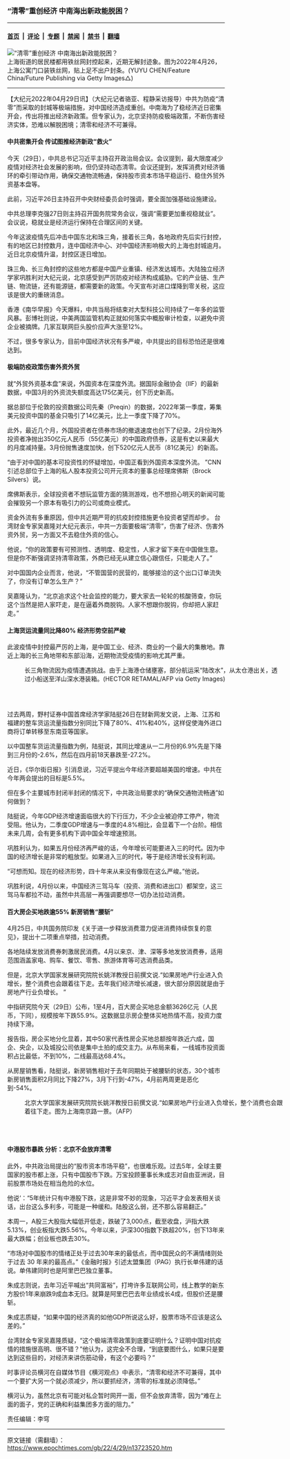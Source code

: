 ### “清零”重创经济 中南海出新政能脱困？

---

#### [首页](../../../..?n13723520) &nbsp;|&nbsp; [评论](../../../../../epoch-comment?n13723520) &nbsp;|&nbsp; [专题](../../../../../epoch-special?n13723520) &nbsp;|&nbsp; [禁闻](../../../../../epoch-news?n13723520) &nbsp;|&nbsp; [禁书](../../../../../books?n13723520) &nbsp;|&nbsp; [翻墙](https://github.com/gfw-breaker/nogfw/blob/master/README.md?n13723520)


<div><img alt="“清零”重创经济 中南海出新政能脱困？" class="attachment-djy_600_400 size-djy_600_400 wp-post-image" src="https://i.epochtimes.com/assets/uploads/2022/04/id13722049-GettyImages-1240270441-600x400.jpg"/>
<div class="caption">
 上海街道的居民楼都用铁丝网封控起来，近期无解封迹象。图为2022年4月26，上海公寓门口装铁丝网，贴上足不出户封条。(YUYU CHEN/Feature China/Future Publishing via Getty Images△)
</div></div><hr/><div class="post_content" id="artbody" itemprop="articleBody">
 <!-- article content begin -->
 <p>
  【大纪元2022年04月29日讯】（大纪元记者骆亚、程静采访报导）中共为防疫“清零”而采取的封城等极端措施，对中国经济造成重创。中南海为了稳经济近日密集开会，传出将推出经济新政策。但专家认为，北京坚持防疫极端政策，不断伤害经济实体，恐难以解脱困境；清零和经济不可兼得。
 </p>
 <h4>
  中共密集开会 传试图推经济新政“救火”
 </h4>
 <p>
  今天（29日），中共总书记习近平主持召开政治局会议。会议提到，最大限度减少疫情对经济社会发展的影响，但仍坚持动态清零。会议还提到，发挥消费对经济循环的牵引带动作用，确保交通物流畅通，保持股市资本市场平稳运行、稳住外贸外资基本盘等。
 </p>
 <p>
  此前，习近平26日主持召开中央财经委员会时强调，要全面加强基础设施建设。
 </p>
 <p>
  中共总理李克强27日则主持召开国务院常务会议，强调“需要更加重视稳就业”。会议说，稳就业是经济运行保持在合理区间的关键。
 </p>
 <p>
  今年这波疫情先后冲击中国东北和珠三角，接着长三角，各地政府先后实行封控，有的地区已封控数月，连中国经济中心、对中国经济影响极大的上海也封城逾月。近日北京疫情升温，封控区逐日增加。
 </p>
 <p>
  珠三角、长三角封控的这些地方都是中国产业重镇、经济发达城市。大陆独立经济学家巩胜利对大纪元说，北京感受到严厉防疫对经济构成威胁。它的产业链、生产链、物流链，还有能源链，都需要新的政策。今天宣布对进口煤降到零关税，这应该是很大的重磅消息。
 </p>
 <p>
  香港《南华早报》今天爆料，中共当局将结束对大型科技公司持续了一年多的监管风暴。彭博社则说，中美两国监管机构正就如何落实中概股审计检查，以避免中资企业被摘牌。几家互联网巨头股价应声大涨至12%。
 </p>
 <p>
  不过，很多专家认为，目前中国经济状况有多严峻，中共提出的目标恐怕还是很难达到。
 </p>
 <h4>
  极端防疫政策伤害外资外贸
 </h4>
 <p>
  就“外贸外资基本盘”来说，外国资本在深度外流。据国际金融协会（IIF）的最新数据，中国3月的外资流失额度高达175亿美元，创下历史新高。
 </p>
 <p>
  据总部位于伦敦的投资数据公司先秦（Preqin）的数据，2022年第一季度，筹集美元投资中国的基金只吸引了14亿美元，比上一季度下降了70%。
 </p>
 <p>
  此外，最近几个月，外国投资者在债券市场的撤退速度也创下了纪录。2月份海外投资者净抛出350亿元人民币（55亿美元）的中国政府债券，这是有史以来最大的月度减持量。3月份抛售速度加快，创下520亿元人民币（81亿美元）的新高。
 </p>
 <p>
  “由于对中国的基本可投资性的怀疑增加，中国正看到外国资本深度外流。 ”CNN引述总部位于上海的私人股本投资公司开元资本的董事总经理席佛斯（Brock Silvers）说。
 </p>
 <p>
  席佛斯表示，全球投资者不想玩监管方面的猜测游戏，也不想担心明天的新闻可能会摧毁另一个原本有吸引力的公司或商业模式。
 </p>
 <p>
  资金外流有多重原因，但中共近期严苛的抗疫封控措施更令投资者望而却步。 台湾财金专家吴嘉隆对大纪元表示，中共一方面要极端“清零”，伤害了经济、伤害外资外贸，另一方面又不去稳住外资的信心。
 </p>
 <p>
  他说，“你的政策要有可预测性、透明度、稳定性，人家才留下来在中国做生意。但是你不断强调坚持清零政策，外商已经无从建立信心跟信任，只能走人了。”
 </p>
 <p>
  对中国国内企业而言，他说，“不管国营的民营的，能够接洽的这个出口订单流失了，你没有订单怎么生产？”
 </p>
 <p>
  吴嘉隆认为，“北京追求这个社会监控的能力，要大家去一轮轮的核酸筛查，你玩这个当然是把人家吓走，是在逼着外商脱钩。人家不想跟你脱钩，你却把人家赶走。”
 </p>
 <h4>
  上海货运流量同比降80% 经济形势空前严峻
 </h4>
 <p>
  此波疫情中封控最严厉的上海，是中国工业、经济、商业的一个最大的集散地。靠近上海的长三角地带和东部沿海，近期物流受疫情的影响尤其严重。
 </p>
 <figure aria-describedby="caption-attachment-13711189" class="wp-caption aligncenter" id="attachment_13711189" style="width: 600px">
  <ok href="https://i.epochtimes.com/assets/uploads/2022/04/id13711189-GettyImages-1239636628.jpg" target="_blank">
   <img alt="" class="size-large wp-image-13711189" src="https://i.epochtimes.com/assets/uploads/2022/04/id13711189-GettyImages-1239636628-600x399.jpg"/>
  </ok>
  <br/><figcaption class="wp-caption-text" id="caption-attachment-13711189">
   长三角物流因为疫情遭遇挑战。由于上海港仓储壅塞，部分航运采“陆改水”，从太仓港出关，透过小船送至洋山深水港装箱。(HECTOR RETAMAL/AFP via Getty Images)
  </figcaption><br/>
 </figure><br/>
 <p>
  过去两周，野村证券中国首席经济学家陆挺26日在财新网发文说，上海、江苏和福建的整车货运流量指数分别同比下降了80%、41%和40%，这样促使海外进口商将订单转移至东南亚等国家。
 </p>
 <p>
  以中国整车货运流量指数为例，陆挺说，其同比增速从一二月份的6.9%先是下降到三月份的-2.6%，然后在四月前18天暴跌至-27.2%。
 </p>
 <p>
  近日，《华尔街日报》引消息说，习近平提出今年经济要超越美国的增速。中共在今年两会提出的目标是5.5%。
 </p>
 <p>
  但在多个主要城市封闭半封闭的情况下，中共政治局要求的“确保交通物流畅通”如何做到？
 </p>
 <p>
  陆挺说，今年GDP经济增速面临很大的下行压力，不少企业被迫停工停产，物流受阻。他认为，二季度GDP增速与一季度的4.8%相比，会显着下一个台阶。相信未来几周，会有更多机构下调中国全年增速预测。
 </p>
 <p>
  巩胜利认为，如果五月份经济再严峻的话，今年增长可能要进入三的时代。因为中国的经济增长是非常的粗放型。如果进入三的时代，等于是经济增长没有利润。
 </p>
 <p>
  “可想而知。现在的经济形势，四十年来从来没有像现在这么严峻。”他说。
 </p>
 <p>
  巩胜利说，4月份以来，中国经济三驾马车（投资、消费和进出口）都架空，这三驾马车都拉不动，虽然中共高层一再强调要想尽一切办法拉动消费。
 </p>
 <h4>
  百大房企买地跌逾55% 新房销售“腰斩”
 </h4>
 <p>
  4月25日，中共国务院印发《关于进一步释放消费潜力促进消费持续恢复的意见》，提出十二项重点举措，拉动消费。
 </p>
 <p>
  各地陆续发放消费券刺激居民消费。4月以来京、津、深等多地发放消费券，适用范围涵盖家电、购车、餐饮、零售、旅游体育等可选消费品类。
 </p>
 <p>
  但是，北京大学国家发展研究院院长姚洋教授日前撰文说.“如果房地产行业进入负增长，整个消费也会跟着往下走。去年我们经济增长减速，很大部分原因就是由于房地产行业负增长。 ”
 </p>
 <p>
  中指研究院今天（29日）公布，1至4月，百大房企买地总金额3626亿元（人民币，下同），规模按年下跌55.9%。这数据显示房企整体买地热情不高，投资力度持续下滑。
 </p>
 <p>
  报告指，房企买地分化显着，其中50家代表性房企买地总额按年跌近六成，国企、央企，以及城投公司依是集中土拍的成交主力。从布局来看，一线城市投资面积占比最低，不到10%，二线最高达68.4%。
 </p>
 <p>
  从房屋销售看，陆挺说，新房销售相对于去年同期处于被腰斩的状态，30个城市新房销售面积2月同比下降27%，3月下行到-47%，4月前两周更是恶化到-54%。
 </p>
 <figure aria-describedby="caption-attachment-13590128" class="wp-caption aligncenter" id="attachment_13590128" style="width: 600px">
  <ok href="https://i.epochtimes.com/assets/uploads/2022/02/id13590128-1111081817231538-600x400.jpg" target="_blank">
   <img alt="" class="size-large wp-image-13590128" src="https://i.epochtimes.com/assets/uploads/2022/02/id13590128-1111081817231538-600x400-600x400.jpg"/>
  </ok>
  <br/><figcaption class="wp-caption-text" id="caption-attachment-13590128">
   北京大学国家发展研究院院长姚洋教授日前撰文说.“如果房地产行业进入负增长，整个消费也会跟着往下走。图为上海南京路一景。（AFP）
  </figcaption><br/>
 </figure><br/>
 <h4>
  <strong>
   中港股市暴跌 分析：北京不会放弃清零
   <br/>
  </strong>
 </h4>
 <p>
  此外，中共政治局提出的“股市资本市场平稳”，也很难乐观。过去5年，全球主要国家的股市都上涨，只有中国股市下跌。万宝投顾董事长朱成志对自由亚洲说，目前股票市场处在相当危险的水位。
 </p>
 <p>
  他说‘：“5年统计只有中港股下跌，这是非常不妙的现象，习近平才会发表相关谈话，出台这么多利多，可能是一种缓和。陆股这么弱，还不那么容易翻正。”
 </p>
 <p>
  本周一，A股三大股指大幅低开低走，跌破了3,000点，截至收盘，沪指大跌5.13%，创业板指大跌5.56%。今年以来，沪深300指数下跌超20%，创下13年来最大跌幅；创业板也跌去30%。
 </p>
 <p>
  “市场对中国股市的情绪正处于过去30年来的最低点，而中国民众的不满情绪则处于过去 30 年来的最高点。”《金融时报》引述太盟集团（PAG）执行长单伟建的话说。单伟建同时也是阿里巴巴独立董事。
 </p>
 <p>
  朱成志则说，去年习近平喊出“共同富裕”，打垮许多互联网公司，线上教学的新东方股价1年来崩跌9成血本无归。就算是阿里巴巴去年业绩成长4成，但股价还是腰斩。
 </p>
 <p>
  朱成志质疑，“如果中国的经济真的如他GDP所说这么好，股票市场不应该是这么差的。”
 </p>
 <p>
  台湾财金专家吴嘉隆质疑，“这个极端清零政策到底要证明什么？证明中国对抗疫情的措施很高明、很不错？”他认为，这完全不合理，“到底要图什么，如果只是要达到这些目的，对经济来讲伤筋动骨，有这个必要吗？”
 </p>
 <p>
  时事评论员横河在自媒体节目《横河观点》中表示，“清零和经济不可兼得，其中一个要扩大另一个就必须减少，所以要抓经济，清零的标准就必须降低。”
 </p>
 <p>
  横河认为，虽然北京有可能对私企暂时网开一面，但不会放弃清零，因为“难在上面的面子，党的正确和利益集团多方面的阻力。”
 </p>
 <p>
  责任编辑：李穹
 </p>
 <!-- article content end -->
 <div id="below_article_ad">
 </div>
</div>


---

原文链接（需翻墙）：https://www.epochtimes.com/gb/22/4/29/n13723520.htm